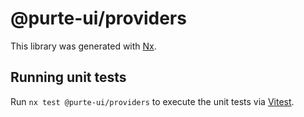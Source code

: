 # @purte-ui/providers

This library was generated with [Nx](https://nx.dev).

## Running unit tests

Run `nx test @purte-ui/providers` to execute the unit tests via
[Vitest](https://vitest.dev/).
